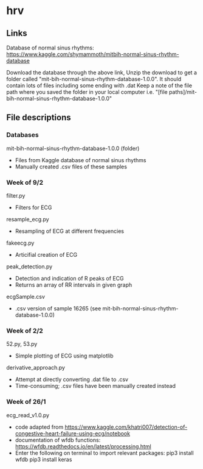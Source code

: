 # hrv

## Links
Database of normal sinus rhythms: https://www.kaggle.com/shymammoth/mitbih-normal-sinus-rhythm-database

Download the database through the above link,
Unzip the download to get a folder called "mit-bih-normal-sinus-rhythm-database-1.0.0". It should contain lots of files including some ending with .dat
Keep a note of the file path where you saved the folder in your local computer i.e. "[file paths]/mit-bih-normal-sinus-rhythm-database-1.0.0"


## File descriptions
### Databases
mit-bih-normal-sinus-rhythm-database-1.0.0 (folder)
- Files from Kaggle database of normal sinus rhythms
- Manually created .csv files of these samples

### Week of 9/2
filter.py
- Filters for ECG

resample_ecg.py
- Resampling of ECG at different frequencies

fakeecg.py
- Articifial creation of ECG

peak_detection.py
- Detection and indication of R peaks of ECG
- Returns an array of RR intervals in given graph

ecgSample.csv
- .csv version of sample 16265 (see mit-bih-normal-sinus-rhythm-database-1.0.0)

### Week of 2/2
52.py, 53.py
- Simple plotting of ECG using matplotlib

derivative_approach.py
- Attempt at directly converting .dat file to .csv
- Time-consuming; .csv files have been manually created instead

### Week of 26/1
ecg_read_v1.0.py
- code adapted from https://www.kaggle.com/khatri007/detection-of-congestive-heart-failure-using-ecg/notebook
- documentation of wfdb functions: https://wfdb.readthedocs.io/en/latest/processing.html
- Enter the following on terminal to import relevant packages:
pip3 install wfdb
pip3 install keras
